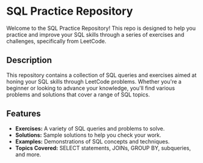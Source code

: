 # SQL Practice Repository

Welcome to the SQL Practice Repository! This repo is designed to help you practice and improve your SQL skills through a series of exercises and challenges, specifically from LeetCode.

## Description

This repository contains a collection of SQL queries and exercises aimed at honing your SQL skills through LeetCode problems. Whether you're a beginner or looking to advance your knowledge, you'll find various problems and solutions that cover a range of SQL topics.

## Features

- **Exercises:** A variety of SQL queries and problems to solve.
- **Solutions:** Sample solutions to help you check your work.
- **Examples:** Demonstrations of SQL concepts and techniques.
- **Topics Covered:** SELECT statements, JOINs, GROUP BY, subqueries, and more.

